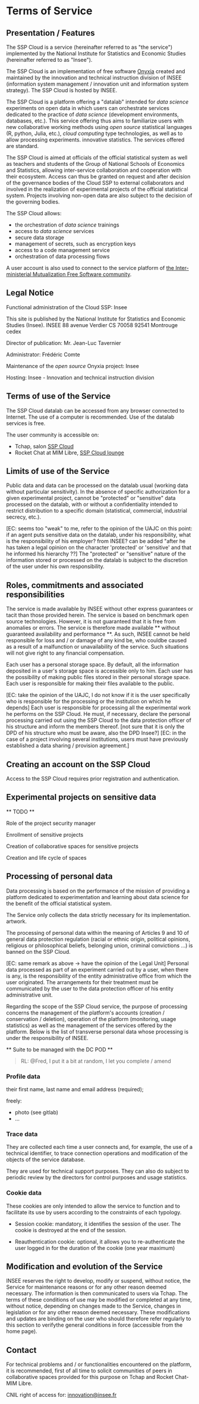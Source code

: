 # Terms of Service

## Presentation / Features

The SSP Cloud is a service (hereinafter referred to as "the service") implemented by the National Institute for Statistics and Economic Studies (hereinafter referred to as "Insee").

The SSP Cloud is an implementation of free software [Onyxia](https://github.com/InseeFrLab/onyxia) created and maintained by the innovation and technical instruction division of INSEE (information system management / innovation unit and information system strategy). The SSP Cloud is hosted by INSEE.

The SSP Cloud is a platform offering a "datalab" intended for _data science_ experiments on open data in which users can orchestrate services dedicated to the practice of _data science_ (development environments, databases, etc.). This service offering thus aims to familiarize users with new collaborative working methods using _open source_ statistical languages ​​(R, python, Julia, etc.), _cloud computing_ type technologies, as well as to allow processing experiments. innovative statistics. The services offered are standard.

The SSP Cloud is aimed at officials of the official statistical system as well as teachers and students of the Group of National Schools of Economics and Statistics, allowing inter-service collaboration and cooperation with their ecosystem. Access can thus be granted on request and after decision of the governance bodies of the Cloud SSP to external collaborators and involved in the realization of experimental projects of the official statistical system. Projects involving non-open data are also subject to the decision of the governing bodies.

The SSP Cloud allows:

- the orchestration of _data science_ trainings
- access to _data science_ services
- secure data storage
- management of secrets, such as encryption keys
- access to a code management service
- orchestration of data processing flows

A user account is also used to connect to the service platform of [the Inter-ministerial Mutualization Free Software community](https://groupes.mim-libre.fr/).

## Legal Notice

Functional administration of the Cloud SSP: Insee

This site is published by the National Institute for Statistics and Economic Studies (Insee).
INSEE
88 avenue Verdier
CS 70058
92541 Montrouge cedex

Director of publication: Mr. Jean-Luc Tavernier

Administrator: Frédéric Comte

Maintenance of the _open source_ Onyxia project: Insee

Hosting: Insee - Innovation and technical instruction division

## Terms of use of the Service

The SSP Cloud datalab can be accessed from any browser connected to
Internet. The use of a computer is recommended. Use of the datalab services is free.

The user community is accessible on:

- Tchap, salon [SSP Cloud](https://www.tchap.gouv.fr/#/room/#SSPCloudXDpAw6v:agent.finances.tchap.gouv.fr)
- Rocket Chat at MIM Libre, [SSP Cloud lounge](https://chat.mim-libre.fr/channel/sspcloud)

## Limits of use of the Service

Public data and data can be processed on the datalab
usual (working data without particular sensitivity). In the absence of specific authorization for a given experimental project, cannot be
"protected" or "sensitive" data processed on the datalab, with or without a
confidentiality intended to restrict distribution to a specific domain
(statistical, commercial, industrial secrecy, etc.).

[EC: seems too "weak" to me, refer to the opinion of the UAJC on this point: if an agent puts sensitive data on the datalab, under his responsibility, what is the responsibility of his employer? from INSEE? can be added "after he has taken a legal opinion on the character 'protected' or 'sensitive' and that he informed his hierarchy ??]
The "protected" or "sensitive" nature of the information stored or processed on the datalab
is subject to the discretion of the user under his own
responsibility.

## Roles, commitments and associated responsibilities

The service is made available by INSEE without other express guarantees or
tacit than those provided herein. The service is based on benchmark open source technologies. However, it is not guaranteed that it
is free from anomalies or errors. The service is therefore made available ** without
guaranteed availability and performance **. As such, INSEE cannot
be held responsible for loss and / or damage of any kind
be, who couldbe caused as a result of a malfunction or
unavailability of the service. Such situations will not give right to any
financial compensation.

Each user has a personal storage space. By default, all the information deposited in a user's storage space is accessible only to him. Each user has the possibility of making public files stored in their personal storage space. Each user is responsible for making their files available to the public.

[EC: take the opinion of the UAJC, I do not know if it is the user specifically who is responsible for the processing or the institution on which he depends]
Each user is responsible for processing all the experimental work he performs on the SSP Cloud.
He must, if necessary, declare the personal processing carried out using the SSP Cloud to the data protection officer of his structure and inform the members thereof. [not sure that it is only the DPD of his structure who must be aware, also the DPD Insee?]
[EC: in the case of a project involving several institutions, users must have previously established a data sharing / provision agreement.]

## Creating an account on the SSP Cloud

Access to the SSP Cloud requires prior registration and authentication.

## Experimental projects on sensitive data

** TODO **

Role of the project security manager

Enrollment of sensitive projects

Creation of collaborative spaces for sensitive projects

Creation and life cycle of spaces

## Processing of personal data

Data processing is based on the performance of the mission of providing a platform dedicated to experimentation and learning about data science for the benefit of the official statistical system.

The Service only collects the data strictly necessary for its implementation.
artwork.

The processing of personal data within the meaning of Articles 9 and 10 of
general data protection regulation (racial or ethnic origin,
political opinions, religious or philosophical beliefs, belonging
union, criminal convictions ...) is banned on the SSP Cloud.

[EC: same remark as above -> have the opinion of the Legal Unit]
Personal data processed as part of an experiment carried out by a user, when there is any, is the responsibility of the entity
administrative office from which the user originated. The
arrangements for their treatment must be communicated by
the user to the data protection officer of his entity
administrative unit.

Regarding the scope of the SSP Cloud service, the purpose of processing
concerns the management of the platform's accounts
(creation / conservation / deletion), operation of the platform (monitoring,
usage statistics) as well as the management of the services offered by the platform. Below is the list of
transverse personal data whose processing is under the
responsibility of INSEE.

** Suite to be managed with the DC POD **

> RL: @Fred, I put it a bit at random, I let you complete / amend

### Profile data

their first name, last name and email address (required);

freely:

- photo (see gitlab)
- ...

### Trace data

They are collected each time a user connects and, for example,
the use of a technical identifier, to trace connection operations and
modification of the objects of the service database.

They are used for technical support purposes. They can also do
subject to periodic review by the directors for control purposes and usage statistics.

### Cookie data

These cookies are only intended to allow the service to function and
to facilitate its use by users according to the constraints of each typology.

- Session cookie: mandatory, it identifies the session of
  the user. The cookie is destroyed at the end of the session.

- Reauthentication cookie: optional, it allows you to re-authenticate
  the user logged in for the duration of the cookie (one year maximum)

## Modification and evolution of the Service

INSEE reserves the right to develop, modify or suspend,
without notice, the Service for maintenance reasons or for any other
reason deemed necessary. The information is then communicated to users via Tchap.
The terms of these conditions of use may be modified or
completed at any time, without notice, depending on changes
made to the Service, changes in legislation or for any other reason
deemed necessary. These modifications and updates are binding on the user who
should therefore refer regularly to this section to verifythe
general conditions in force (accessible from the home page).

## Contact

For technical problems and / or
functionalities encountered on the platform, it is recommended, first of all
time to solicit communities of peers in collaborative spaces
provided for this purpose on Tchap and Rocket Chat-MIM Libre.

CNIL right of access for: innovation@insee.fr
